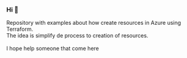 ### Hi 👋

Repository with examples about how create resources in Azure using Terraform.<br />
The idea is simplify de process to creation of resources.<br />
<br>
I hope help someone that come here
<br />
<br>
